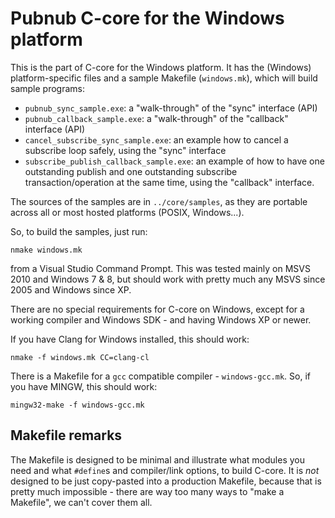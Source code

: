 # Pubnub C-core for the Windows platform

This is the part of C-core for the Windows platform.
It has the (Windows) platform-specific files and a
sample Makefile (`windows.mk`), which will build
sample programs:

- `pubnub_sync_sample.exe`: a "walk-through" of the "sync" interface (API)
- `pubnub_callback_sample.exe`: a "walk-through" of the "callback"
	interface (API)
- `cancel_subscribe_sync_sample.exe`: an example how to cancel a subscribe
  loop safely, using the "sync" interface
- `subscribe_publish_callback_sample.exe`: an example of how to have one
  outstanding publish and one outstanding subscribe transaction/operation
  at the same time, using the "callback" interface.

The sources of the samples are in `../core/samples`,
as they are portable across all or most hosted platforms
(POSIX, Windows...).

So, to build the samples, just run:

	nmake windows.mk
	
from a Visual Studio Command Prompt. This was tested mainly
on MSVS 2010 and Windows 7 & 8, but should work with pretty
much any MSVS since 2005 and Windows since XP.

There are no special requirements for C-core on
Windows, except for a working compiler and Windows SDK - and
having Windows XP or newer.

If you have Clang for Windows installed, this should work:

    nmake -f windows.mk CC=clang-cl
    
There is a Makefile for a `gcc` compatible compiler - `windows-gcc.mk`.
So, if you have MINGW, this should work:

    mingw32-make -f windows-gcc.mk

## Makefile remarks

The Makefile is designed to be minimal and illustrate what modules you
need and what `#define`s and compiler/link options, to build
C-core. It is _not_ designed to be just copy-pasted into a production
Makefile, because that is pretty much impossible - there are way too
many ways to "make a Makefile", we can't cover them all.
